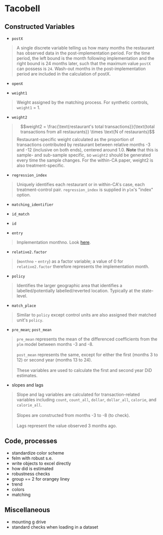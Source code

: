 # Tacobell

## Constructed Variables
- `postX`

> A single discrete variable telling us how many months the restaurant has observed data in the post-implementation period. For the time period, the left bound is the month following implementation and the right bound is 24 months later, such that the maximum value `postX` can possess is `24`. Wash-out months in the post-implementation period are included in the calculation of postX.

- `openX`

>

- `weight1`

> Weight assigned by the matching process. For synthetic controls, `weight1` = 1.

- `weight2`

> $$weight2 = \frac{\text{restaurant's total transactions}}{\text{total transactions from all restaurants}} \times \text{N of restaurants}$$
> Restaurant-specific weight calculated as the proportion of transactions contributed by restaurant between relative months -3 and -12 (inclusive on both ends), centered around 1.0. **Note** that this is sample- and sub-sample specific, so `weight2` should be generated every time the sample changes. For the within-CA paper, weight2 is also treatment-specific.

- `regression_index`

> Uniquely identifies each restaurant or in within-CA's case, each treatment-control pair. `regression_index` is supplied in `plm`'s "index" option.

- `matching_identifier`

>

- `id_match`

>

- `id`

>

- `entry`

> Implementation monthno. Look [here](https://github.com/Brian-Elbel-s-Research-Projects/menu-labeling-impact-on-calories-drive-through/issues/1).

- `relative2.factor`

> (`monthno` - `entry`) as a factor variable; a value of 0 for `relative2.factor` therefore represents the implementation month.

- `policy`

> Identifies the larger geographic area that identifies a labelled/potentially labelled/reverted location. Typically at the state-level.

- `match_place`

> Similar to `policy` except control units are also assigned their matched unit's `policy`.

- `pre_mean`; `post_mean`

> `pre_mean` represents the mean of the differenced coefficients from the `plm` model between months -3 and -8.  
> <br>
> `post_mean` represents the same, except for either the first (months 3 to 12) or second year (months 13 to 24).  
> <br>
> These variables are used to calculate the first and second year DiD estimates.

- slopes and lags

> Slope and lag variables are calculated for transaction-related variables including `count`, `count_all`, `dollar`, `dollar_all`, `calorie`, and `calorie_all`.  
> <br>
> Slopes are constructed from months -3 to -8 (to check).  
> <br>
> Lags represent the value observed 3 months ago.

## Code, processes
- standardize color scheme
- felm with robust s.e.
- write objects to excel directly
- how did is estimated
- robustness checks
- group == 2 for orangey liney
- trend
- colors
- matching

## Miscellaneous
- mounting g drive
- standard checks when loading in a dataset
